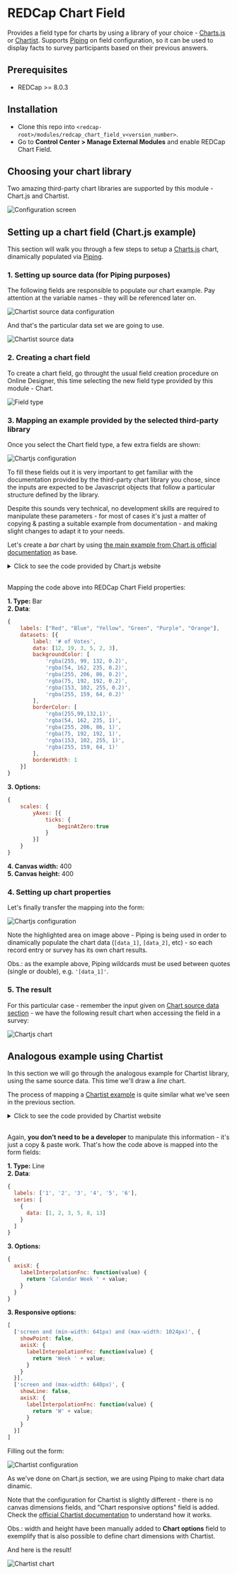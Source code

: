 # REDCap Chart Field
Provides a field type for charts by using a library of your choice - [Charts.js](http://www.chartjs.org/) or [Chartist](https://gionkunz.github.io/chartist-js/). Supports [Piping](https://redcap.vanderbilt.edu/redcap_v8.3.2/DataEntry/piping_explanation.php) on field configuration, so it can be used to display facts to survey participants based on their previous answers.

## Prerequisites
- REDCap >= 8.0.3

## Installation
- Clone this repo into `<redcap-root>/modules/redcap_chart_field_v<version_number>`.
- Go to **Control Center > Manage External Modules** and enable REDCap Chart Field.

## Choosing your chart library
Two amazing third-party chart libraries are supported by this module - Chart.js and Chartist.

![Configuration screen](img/config_screen.png)

## Setting up a chart field (Chart.js example)
This section will walk you through a few steps to setup a [Charts.js](http://www.chartjs.org/) chart, dinamically populated via [Piping](https://redcap.vanderbilt.edu/redcap_v8.3.2/DataEntry/piping_explanation.php).

### 1. Setting up source data (for Piping purposes)

The following fields are responsible to populate our chart example. Pay attention at the variable names - they will be referenced later on.

![Chartist source data configuration](img/chart_source_data_config.png)

And that's the particular data set we are going to use.

![Chartist source data](img/chart_source_data.png)

### 2. Creating a chart field
To create a chart field, go throught the usual field creation procedure on Online Designer, this time selecting the new field type provided by this module - Chart.

![Field type](img/field_type.png)

### 3. Mapping an example provided by the selected third-party library
Once you select the Chart field type, a few extra fields are shown:

![Chartjs configuration](img/chartjs_config_empty.png)

To fill these fields out it is very important to get familiar with the documentation provided by the third-party chart library you chose, since the inputs are expected to be Javascript objects that follow a particular structure defined by the library.

Despite this sounds very technical, no development skills are required to manipulate these parameters - for most of cases it's just a matter of copying & pasting a suitable example from documentation - and making slight changes to adapt it to your needs.

Let's create a _bar_ chart by using [the main example from Chart.js official documentation](http://www.chartjs.org/docs/latest/#creating-a-chart) as base.

<details><summary>Click to see the code provided by Chart.js website</summary>

``` html
<canvas id="myChart" width="400" height="400"></canvas>
<script>
var ctx = document.getElementById("myChart").getContext('2d');
var myChart = new Chart(ctx, {
    type: 'bar',
    data: {
        labels: ["Red", "Blue", "Yellow", "Green", "Purple", "Orange"],
        datasets: [{
            label: '# of Votes',
            data: [12, 19, 3, 5, 2, 3],
            backgroundColor: [
                'rgba(255, 99, 132, 0.2)',
                'rgba(54, 162, 235, 0.2)',
                'rgba(255, 206, 86, 0.2)',
                'rgba(75, 192, 192, 0.2)',
                'rgba(153, 102, 255, 0.2)',
                'rgba(255, 159, 64, 0.2)'
            ],
            borderColor: [
                'rgba(255,99,132,1)',
                'rgba(54, 162, 235, 1)',
                'rgba(255, 206, 86, 1)',
                'rgba(75, 192, 192, 1)',
                'rgba(153, 102, 255, 1)',
                'rgba(255, 159, 64, 1)'
            ],
            borderWidth: 1
        }]
    },
    options: {
        scales: {
            yAxes: [{
                ticks: {
                    beginAtZero:true
                }
            }]
        }
    }
});
</script>
```

</details>
&nbsp;

Mapping the code above into REDCap Chart Field properties:

__1. Type:__ Bar
<br>
__2. Data__:

``` javascript
{
    labels: ["Red", "Blue", "Yellow", "Green", "Purple", "Orange"],
    datasets: [{
        label: '# of Votes',
        data: [12, 19, 3, 5, 2, 3],
        backgroundColor: [
            'rgba(255, 99, 132, 0.2)',
            'rgba(54, 162, 235, 0.2)',
            'rgba(255, 206, 86, 0.2)',
            'rgba(75, 192, 192, 0.2)',
            'rgba(153, 102, 255, 0.2)',
            'rgba(255, 159, 64, 0.2)'
        ],
        borderColor: [
            'rgba(255,99,132,1)',
            'rgba(54, 162, 235, 1)',
            'rgba(255, 206, 86, 1)',
            'rgba(75, 192, 192, 1)',
            'rgba(153, 102, 255, 1)',
            'rgba(255, 159, 64, 1)'
        ],
        borderWidth: 1
    }]
}
```

__3. Options:__

``` javascript
{
    scales: {
        yAxes: [{
            ticks: {
                beginAtZero:true
            }
        }]
    }
}
```

__4. Canvas width:__ 400
<br>
__5. Canvas height:__ 400


### 4. Setting up chart properties

Let's finally transfer the mapping into the form:

![Chartjs configuration](img/chartjs_config.png)

Note the highlighted area on image above - Piping is being used in order to dinamically populate the chart data (`[data_1]`, `[data_2]`, etc) - so each record entry or survey has its own chart results.

Obs.: as the example above, Piping wildcards must be used between quotes (single or double), e.g. `'[data_1]'`.

### 5. The result
For this particular case - remember the input given on [Chart source data section](#chart-source-data-for-piping-purposes) - we have the following result chart when accessing the field in a survey:

![Chartjs chart](img/chartjs_chart.png)

## Analogous example using Chartist
In this section we will go through the analogous example for Chartist library, using the same source data. This time we'll draw a _line_ chart.

The process of mapping a [Chartist example](https://gionkunz.github.io/chartist-js/#responsive-charts-configuration) is quite similar what we've seen in the previous section.

<details><summary>Click to see the code provided by Chartist website</summary>

``` javascript
/* Add a basic data series with six labels and values */
var data = {
  labels: ['1', '2', '3', '4', '5', '6'],
  series: [
    {
      data: [1, 2, 3, 5, 8, 13]
    }
  ]
};

/* Set some base options (settings will override the default settings in Chartist.js *see default settings*). We are adding a basic label interpolation function for the xAxis labels. */
var options = {
  axisX: {
    labelInterpolationFnc: function(value) {
      return 'Calendar Week ' + value;
    }
  }
};

/* Now we can specify multiple responsive settings that will override the base settings based on order and if the media queries match. In this example we are changing the visibility of dots and lines as well as use different label interpolations for space reasons. */
var responsiveOptions = [
  ['screen and (min-width: 641px) and (max-width: 1024px)', {
    showPoint: false,
    axisX: {
      labelInterpolationFnc: function(value) {
        return 'Week ' + value;
      }
    }
  }],
  ['screen and (max-width: 640px)', {
    showLine: false,
    axisX: {
      labelInterpolationFnc: function(value) {
        return 'W' + value;
      }
    }
  }]
];

/* Initialize the chart with the above settings */
new Chartist.Line('#my-chart', data, options, responsiveOptions);
```

</details>
&nbsp;

Again, __you don't need to be a developer__ to manipulate this information - it's just a copy & paste work. That's how the code above is mapped into the form fields:

__1. Type:__ Line
<br>
__2. Data__:

``` javascript
{
  labels: ['1', '2', '3', '4', '5', '6'],
  series: [
    {
      data: [1, 2, 3, 5, 8, 13]
    }
  ]
}
```

__3. Options:__

``` javascript
{
  axisX: {
    labelInterpolationFnc: function(value) {
      return 'Calendar Week ' + value;
    }
  }
}
```

__3. Responsive options:__

``` javascript
[
  ['screen and (min-width: 641px) and (max-width: 1024px)', {
    showPoint: false,
    axisX: {
      labelInterpolationFnc: function(value) {
        return 'Week ' + value;
      }
    }
  }],
  ['screen and (max-width: 640px)', {
    showLine: false,
    axisX: {
      labelInterpolationFnc: function(value) {
        return 'W' + value;
      }
    }
  }]
]
```

Filling out the form:

![Chartist configuration](img/chartist_config.png)

As we've done on Chart.js section, we are using Piping to make chart data dinamic.

Note that the configuration for Chartist is slightly different - there is no canvas dimensions fields, and "Chart responsive options" field is added. Check the [official Chartist documentation](https://gionkunz.github.io/chartist-js/) to understand how it works.

Obs.: width and height have been manually added to __Chart options__ field to exemplify that is also possible to define chart dimensions with Chartist.

And here is the result!

![Chartist chart](img/chartist_chart.png)
